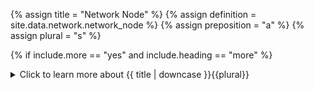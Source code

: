 <!--------------------------------------------- TITLE AND DEFINITION starts -->

{% assign title = "Network Node" %}
{% assign definition = site.data.network.network_node %}
{% assign preposition = "a" %}
{% assign plural = "s" %}

<!--------------------------------------------- TITLE AND DEFINITION ends -->

{% if include.more == "yes" and include.heading == "more" %}
<details class='detailsCollapsible'><summary class='nobr'>Click to learn more about {{ title | downcase }}{{plural}}
</summary>
{% endif %}

{% if include.heading != "" and include.heading != "more" %}
{{include.heading}} {{title}}
{% endif %}

{% if include.icon != "no" %} 

{% if include.table == "yes" and include.icon != "no" %}
<table class='definitionTable'><tr><td>
{% endif %}

<img src='images/icons/nodes/png{{include.icon}}/{{ title | downcase | replace: " ", "-" }}.png' />

{% if include.table == "yes" and include.icon != "no" %}
</td><td>
{% endif %}

{% endif %}

{% if include.definition == "bold" %}
<strong>{{ definition }}</strong>
{% else %}
{% if include.definition != "no" %}
{{ definition }}
{% endif %}
{% endif %}

{% if include.table == "yes" and include.icon != "no" %}
</td></tr></table>
{% endif %}

{% if include.more == "yes" and include.content == "more" and include.heading != "more" %}
<details class='detailsCollapsible'><summary class='nobr'>Click to learn more about {{ title | downcase }}{{plural}}
</summary>
{% endif %}

{% if include.content != "no" %}

<!--------------------------------------------- CONTENT starts -->

By default, processes are set up to run locally in a network node representing your local machine. However, the system is prepared to run distributed on a network of nodes, or what we call a trading farm.

You may create unlimited network nodes and map them with different machines on a network. Each machine in the network runs an instance of the Superalgos backend, and you may control the whole network operation from a single machine, or&mdash;in general&mdash;from any machine in the network running the Superalgos frontend. To learn more about distributed setups, check the [trading farms](suite-fundamental-trading-farms-concepts.html) pages.

The easiest and fastest way to set up a network node is using the *Install Market* function available on markets defined in the Crypto Ecosystem hierarchy, under the exchange markets node. This function adds data mining tasks for all sensor and indicator bots shipping with the system, backtesting and live trading tasks for trading systems shipping with the system, including the data storage definitions for both, and also creates the corresponding dashboards and charts in the Charting Space hierarchy. You may learn more about this function in the [how to install a new market](suite-how-to-install-a-new-market.html) page.

If you need finer control over the operation you wish to deploy on the network, then you may use the individual functions available under each section of the hierarchy under the network node.

<!--------------------------------------------- CONTENT ends -->

{% endif %}

{% if include.more == "yes" and include.content != "more" and include.heading != "more" %}
<details class='detailsCollapsible'><summary class='nobr'>Click to learn more about adding {{ title | downcase }}{{plural}}
</summary>
{% endif %}

{% if include.adding != "" %}

{{include.adding}} Adding {{preposition}} {{title}}

<!--------------------------------------------- ADDING starts -->

To add a network node, select *Add Network Node* on the *Superalgos Network* node menu. A network node is added along with the basic structure of nodes to set up a node.

<!--------------------------------------------- ADDING ends -->

{% endif %}

{% if include.configuring != "" %}

{{include.configuring}} Configuring the {{title}}

<!--------------------------------------------- CONFIGURING starts -->

Select *Configure Network Node* on the menu to access the configuration.

```json
{ 
"host": "0.0.0.0", 
"webPort": "34247", 
"webSocketsPort": "8080"
}
```

* ```host``` is the machine or hardware represented by the network node, which must be identified by its IP address.

* ```webPort``` is the port used by the Web Server, at this stage ```34247```.

* ```webSocketsPort``` is the port used by the system to communicate over the local area network, by default set at ```8080```.

<!--------------------------------------------- CONFIGURING ends -->

{% endif %}

{% if include.starting != "" %}

{{include.starting}} Starting {{preposition}} {{title}}

<!--------------------------------------------- STARTING starts -->

XXXXXXXXXXXXXXXXXXXXXXXXXXXXXXXXXXXXXXXXXXXXXXXXXXXXXX

<!--------------------------------------------- STARTING ends -->

{% endif %}

{% if include.more == "yes" %}
</details>
{% endif %}